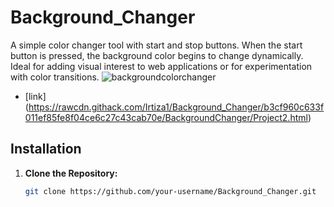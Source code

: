 # Background_Changer

A simple color changer tool with start and stop buttons. When the start button is pressed, the background color begins to change dynamically. Ideal for adding visual interest to web applications or for experimentation with color transitions.
![backgroundcolorchanger](https://github.com/user-attachments/assets/5ad97b76-ad0f-4aaa-98d6-10beb32b1066)
- [link] (https://rawcdn.githack.com/Irtiza1/Background_Changer/b3cf960c633f011ef85fe8f04ce6c27c43cab70e/BackgroundChanger/Project2.html)
## Installation

1. **Clone the Repository:**
   ```bash
   git clone https://github.com/your-username/Background_Changer.git
